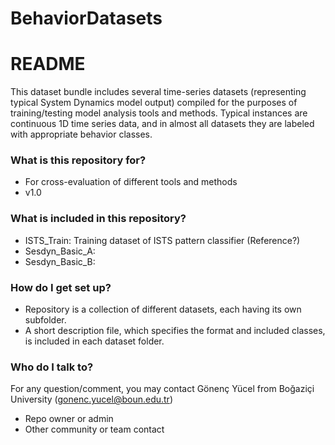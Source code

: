 # BehaviorDatasets
# README #

This dataset bundle includes several time-series datasets (representing typical System Dynamics model output) compiled for the purposes of training/testing model analysis tools and methods. Typical instances are continuous 1D time series data, and in almost all datasets they are labeled with appropriate behavior classes.


### What is this repository for? ###

* For cross-evaluation of different tools and methods
* v1.0

### What is included in this repository? ###
* ISTS_Train: Training dataset of ISTS pattern classifier (Reference?)
* Sesdyn_Basic_A: 
* Sesdyn_Basic_B:

### How do I get set up? ###

* Repository is a collection of different datasets, each having its own subfolder. 
* A short description file, which specifies the format and included classes, is included in each dataset folder.

### Who do I talk to? ###
For any question/comment, you may contact Gönenç Yücel from Boğaziçi University (gonenc.yucel@boun.edu.tr)
* Repo owner or admin
* Other community or team contact
